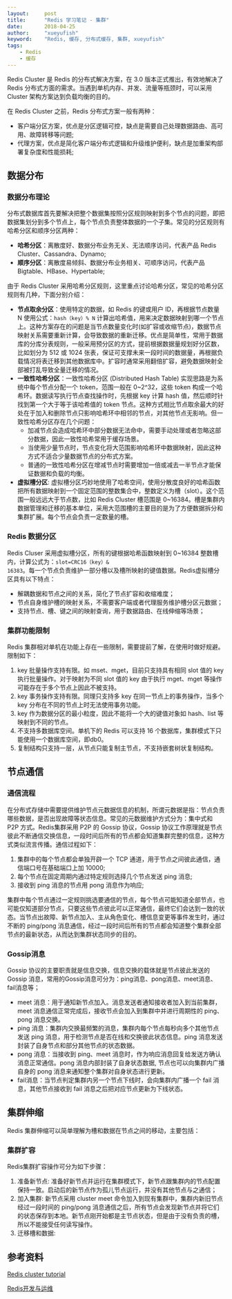 ```yaml
---
layout:     post
title:      "Redis 学习笔记 - 集群"
date:       2018-04-25
author:     "xueyufish"
keyword:    "Redis, 缓存, 分布式缓存, 集群, xueyufish"
tags:
    - Redis
    - 缓存
---
```


Redis Cluster 是 Redis 的分布式解决方案，在 3.0 版本正式推出，有效地解决了 Redis 分布式方面的需求。当遇到单机内存、并发、流量等瓶颈时，可以采用 Cluster 架构方案达到负载均衡的目的。

在 Redis Cluster 之前，Redis 分布式方案一般有两种：
* 客户端分区方案，优点是分区逻辑可控，缺点是需要自己处理数据路由、高可用、故障转移等问题;
* 代理方案，优点是简化客户端分布式逻辑和升级维护便利，缺点是加重架构部署复杂度和性能损耗;

## 数据分布
### 数据分布理论
分布式数据库首先要解决把整个数据集按照分区规则映射到多个节点的问题，即把数据集划分到多个节点上，每个节点负责整体数据的一个子集。常见的分区规则有哈希分区和顺序分区两种：
* **哈希分区**：离散度好、数据分布业务无关、无法顺序访问，代表产品 Redis Cluster、Cassandra、Dynamo;
* **顺序分区**：离散度易倾斜、数据分布业务相关、可顺序访问，代表产品 Bigtable、HBase、Hypertable;

由于 Redis Cluster 采用哈希分区规则，这里重点讨论哈希分区，常见的哈希分区规则有几种，下面分别介绍：
* **节点取余分区**：使用特定的数据，如 Redis 的键或用户 ID，再根据节点数量 N 使用公式：<code>hash（key）% N</code> 计算出哈希值，用来决定数据映射到哪一个节点上。这种方案存在的问题是当节点数量变化时(如扩容或收缩节点)，数据节点映射关系需要重新计算，会导致数据的重新迁移。优点是简单性，常用于数据库的分库分表规则，一般采用预分区的方式，提前根据数据量规划好分区数，比如划分为 512 或 1024 张表，保证可支撑未来一段时间的数据量，再根据负载情况将表迁移到其他数据库中。扩容时通常采用翻倍扩容，避免数据映射全部被打乱导致全量迁移的情况。
* **一致性哈希分区**：一致性哈希分区 (Distributed Hash Table) 实现思路是为系统中每个节点分配一个 token，范围一般在 0~2^32，这些 token 构成一个哈希环。数据读写执行节点查找操作时，先根据 key 计算 hash 值，然后顺时针找到第一个大于等于该哈希值的 token 节点。这种方式相比节点取余最大的好处在于加入和删除节点只影响哈希环中相邻的节点，对其他节点无影响。但一致性哈希分区存在几个问题：
  - 加减节点会造成哈希环中部分数据无法命中，需要手动处理或者忽略这部分数据，因此一致性哈希常用于缓存场景。
  - 当使用少量节点时，节点变化将大范围影响哈希环中数据映射，因此这种方式不适合少量数据节点的分布式方案。
  - 普通的一致性哈希分区在增减节点时需要增加一倍或减去一半节点才能保证数据和负载的均衡。
* **虚拟槽分区**: 虚拟槽分区巧妙地使用了哈希空间，使用分散度良好的哈希函数把所有数据映射到一个固定范围的整数集合中，整数定义为槽（slot）。这个范围一般远远大于节点数，比如 Redis Cluster 槽范围是 0~16384。槽是集群内数据管理和迁移的基本单位，采用大范围槽的主要目的是为了方便数据拆分和集群扩展。每个节点会负责一定数量的槽。

### Redis 数据分区
Redis Cluser 采用虚拟槽分区，所有的键根据哈希函数映射到 0~16384 整数槽内，计算公式为：<code>slot=CRC16（key）& 16383</code>。每一个节点负责维护一部分槽以及槽所映射的键值数据。Redis虚拟槽分区具有以下特点：
* 解耦数据和节点之间的关系，简化了节点扩容和收缩难度；
* 节点自身维护槽的映射关系，不需要客户端或者代理服务维护槽分区元数据；
* 支持节点、槽、键之间的映射查询，用于数据路由、在线伸缩等场景；

### 集群功能限制
Redis 集群相对单机在功能上存在一些限制，需要提前了解，在使用时做好规避。限制如下：
1. key 批量操作支持有限。如 mset、mget，目前只支持具有相同 slot 值的 key 执行批量操作。对于映射为不同 slot 值的 key 由于执行 mget、mget 等操作可能存在于多个节点上因此不被支持。
2. key 事务操作支持有限。同理只支持多 key 在同一节点上的事务操作，当多个 key 分布在不同的节点上时无法使用事务功能。
3. key 作为数据分区的最小粒度，因此不能将一个大的键值对象如 hash、list 等映射到不同的节点。
4. 不支持多数据库空间。单机下的 Redis 可以支持 16 个数据库，集群模式下只能使用一个数据库空间，即db0。
5. 复制结构只支持一层，从节点只能复制主节点，不支持嵌套树状复制结构。

## 节点通信
### 通信流程
在分布式存储中需要提供维护节点元数据信息的机制，所谓元数据是指：节点负责哪些数据，是否出现故障等状态信息。常见的元数据维护方式分为：集中式和 P2P 方式。Redis集群采用 P2P 的 Gossip 协议，Gossip 协议工作原理就是节点彼此不断通信交换信息，一段时间后所有的节点都会知道集群完整的信息，这种方式类似流言传播。通信过程如下：
1. 集群中的每个节点都会单独开辟一个 TCP 通道，用于节点之间彼此通信，通信端口号在基础端口上加 10000;
2. 每个节点在固定周期内通过特定规则选择几个节点发送 ping 消息;
3. 接收到 ping 消息的节点用 pong 消息作为响应;

集群中每个节点通过一定规则挑选要通信的节点，每个节点可能知道全部节点，也可能仅知道部分节点，只要这些节点彼此可以正常通信，最终它们会达到一致的状态。当节点出故障、新节点加入、主从角色变化、槽信息变更等事件发生时，通过不断的 ping/pong 消息通信，经过一段时间后所有的节点都会知道整个集群全部节点的最新状态，从而达到集群状态同步的目的。

### Gossip消息
Gossip 协议的主要职责就是信息交换，信息交换的载体就是节点彼此发送的 Gossip 消息，常用的Gossip消息可分为：ping消息、pong消息、meet消息、fail消息等；
* meet 消息：用于通知新节点加入。消息发送者通知接收者加入到当前集群，meet 消息通信正常完成后，接收节点会加入到集群中并进行周期性的 ping、pong 消息交换。
* ping 消息：集群内交换最频繁的消息，集群内每个节点每秒向多个其他节点发送 ping 消息，用于检测节点是否在线和交换彼此状态信息。ping 消息发送封装了自身节点和部分其他节点的状态数据。
* pong 消息：当接收到 ping、meet 消息时，作为响应消息回复给发送方确认消息正常通信。pong 消息内部封装了自身状态数据, 节点也可以向集群内广播自身的 pong 消息来通知整个集群对自身状态进行更新。
* fail消息：当节点判定集群内另一个节点下线时，会向集群内广播一个 fail 消息，其他节点接收到 fail 消息之后把对应节点更新为下线状态。

## 集群伸缩

Redis 集群伸缩可以简单理解为槽和数据在节点之间的移动，主要包括：

### 集群扩容

Redis集群扩容操作可分为如下步骤：
1. 准备新节点: 准备好新节点并运行在集群模式下，新节点跟集群内的节点配置保持一致。启动后的新节点作为孤儿节点运行，并没有其他节点与之通信；
2. 加入集群: 新节点采用 cluster meet 命令加入到现有集群中，集群内新旧节点经过一段时间的 ping/pong 消息通信之后，所有节点会发现新节点并将它们的状态保存到本地。新节点刚开始都是主节点状态，但是由于没有负责的槽，所以不能接受任何读写操作。
3. 迁移槽和数据:






## 参考资料

[Redis cluster tutorial](https://redis.io/topics/cluster-tutorial)

[Redis开发与运维](https://book.douban.com/subject/26971561/)
